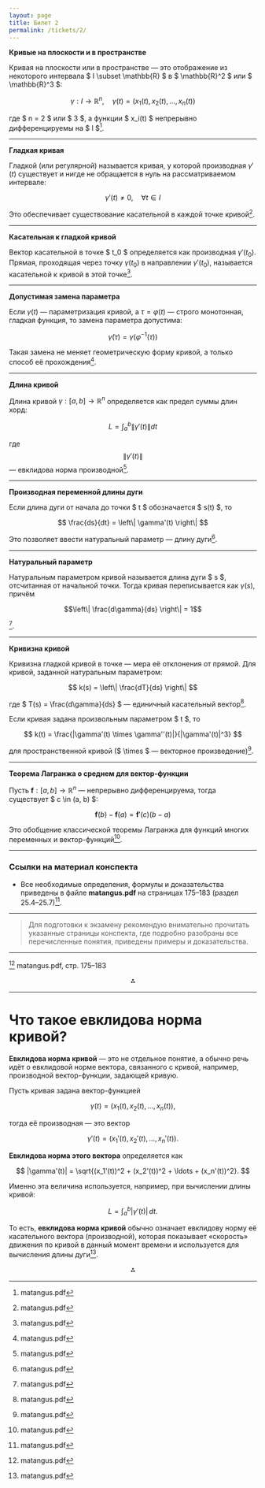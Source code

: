 ```yaml
---
layout: page
title: Билет 2
permalink: /tickets/2/
---
```


**Кривые на плоскости и в пространстве**

Кривая на плоскости или в пространстве — это отображение из некоторого интервала \$ I \subset \mathbb{R} \$ в \$ \mathbb{R}^2 \$ или \$ \mathbb{R}^3 \$:

$$
\gamma: I \to \mathbb{R}^n, \quad \gamma(t) = (x_1(t), x_2(t), \dots, x_n(t))
$$

где \$ n = 2 \$ или \$ 3 \$, а функции \$ x_i(t) \$ непрерывно дифференцируемы на \$ I \$[^1_1].

---

**Гладкая кривая**

Гладкой (или регулярной) называется кривая, у которой производная $\gamma'(t)$ существует и нигде не обращается в нуль на рассматриваемом интервале:

$$
\gamma'(t) \neq 0, \quad \forall t \in I
$$

Это обеспечивает существование касательной в каждой точке кривой[^1_1].

---

**Касательная к гладкой кривой**

Вектор касательной в точке \$ t_0 \$ определяется как производная $\gamma'(t_0)$. Прямая, проходящая через точку $\gamma(t_0)$ в направлении $\gamma'(t_0)$, называется касательной к кривой в этой точке[^1_1].

---

**Допустимая замена параметра**

Если $\gamma(t)$ — параметризация кривой, а $\tau = \varphi(t)$ — строго монотонная, гладкая функция, то замена параметра допустима:

$$
\tilde{\gamma}(\tau) = \gamma(\varphi^{-1}(\tau))
$$

Такая замена не меняет геометрическую форму кривой, а только способ её прохождения[^1_1].

---

**Длина кривой**

Длина кривой $\gamma: [a, b] \rightarrow \mathbb{R}^n$ определяется как предел суммы длин хорд:

$$
L = \int_a^b \left\| \gamma'(t) \right\| dt
$$

где $$\left\| \gamma'(t) \right\|$$ — евклидова норма производной[^1_1].

---

**Производная переменной длины дуги**

Если длина дуги от начала до точки \$ t \$ обозначается \$ s(t) \$, то

$$
\frac{ds}{dt} = \left\| \gamma'(t) \right\|
$$

Это позволяет ввести натуральный параметр — длину дуги[^1_1].

---

**Натуральный параметр**

Натуральным параметром кривой называется длина дуги \$ s \$, отсчитанная от начальной точки. Тогда кривая переписывается как $\gamma(s)$, причём 

$$\left\| \frac{d\gamma}{ds} \right\| = 1$$

[^1_1].

---

**Кривизна кривой**

Кривизна гладкой кривой в точке — мера её отклонения от прямой. Для кривой, заданной натуральным параметром:

$$
k(s) = \left\| \frac{dT}{ds} \right\|
$$

где \$ T(s) = \frac{d\gamma}{ds} \$ — единичный касательный вектор[^1_1].

Если кривая задана произвольным параметром \$ t \$, то

$$
k(t) = \frac{|\gamma'(t) \times \gamma''(t)|}{|\gamma'(t)|^3}
$$

для пространственной кривой (\$ \times \$ — векторное произведение)[^1_1].

---

**Теорема Лагранжа о среднем для вектор-функции**

Пусть $\mathbf{f}: [a, b] \to \mathbb{R}^n$ — непрерывно дифференцируема, тогда существует \$ c \in (a, b) \$:

$$
\mathbf{f}(b) - \mathbf{f}(a) = \mathbf{f}'(c) (b - a)
$$

Это обобщение классической теоремы Лагранжа для функций многих переменных и вектор-функций[^1_1].

---

### Ссылки на материал конспекта

- Все необходимые определения, формулы и доказательства приведены в файле **matangus.pdf** на страницах 175–183 (раздел 25.4–25.7)[^1_1].

---

> Для подготовки к экзамену рекомендую внимательно прочитать указанные страницы конспекта, где подробно разобраны все перечисленные понятия, приведены примеры и доказательства.

---

[^1_1] matangus.pdf, стр. 175–183

<div style="text-align: center">⁂</div>

[^1_1]: matangus.pdf


---

# Что такое евклидова норма кривой?

**Евклидова норма кривой** — это не отдельное понятие, а обычно речь идёт о евклидовой норме вектора, связанного с кривой, например, производной вектор-функции, задающей кривую.

Пусть кривая задана вектор-функцией

$$
\gamma(t) = (x_1(t), x_2(t), \ldots, x_n(t)),
$$

тогда её производная — это вектор

$$
\gamma'(t) = (x_1'(t), x_2'(t), \ldots, x_n'(t)).
$$

**Евклидова норма этого вектора** определяется как

$$
|\gamma'(t)| = \sqrt{(x_1'(t))^2 + (x_2'(t))^2 + \ldots + (x_n'(t))^2}.
$$

Именно эта величина используется, например, при вычислении длины кривой:

$$
L = \int_a^b |\gamma'(t)|\,dt.
$$

То есть, **евклидова норма кривой** обычно означает евклидову норму её касательного вектора (производной), которая показывает «скорость» движения по кривой в данный момент времени и используется для вычисления длины дуги[^2_1].

<div style="text-align: center">⁂</div>

[^2_1]: matangus.pdf